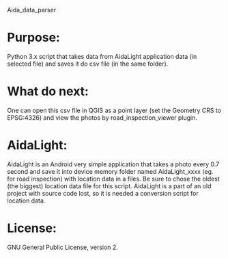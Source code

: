 Aida_data_parser

# Purpose:
Python 3.x script that takes data from AidaLight application data (in selected file) and saves it do csv file (in the same folder).

# What do next:
One can open this csv file in QGIS as a point layer (set the Geometry CRS to EPSG:4326) and view the photos by road_inspection_viewer plugin.

# AidaLight:
AidaLight is an Android very simple application that takes a photo every 0.7 second and save it into device memory folder named AidaLight_xxxx
(eg. for road inspection) with location data in a files. Be sure to chose the oldest (the biggest) location data file for this script.
AidaLight is a part of an old project with source code lost, so it is needed a conversion script for location data.

# License:
GNU General Public License, version 2.

